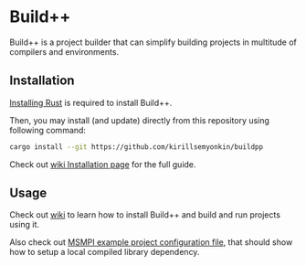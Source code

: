 # Build++

Build++ is a project builder that can simplify building projects in multitude of compilers and environments.

## Installation

[Installing Rust](https://www.rust-lang.org/tools/install) is required to install Build++.

Then, you may install (and update) directly from this repository using following command:

```sh
cargo install --git https://github.com/kirillsemyonkin/buildpp
```

Check out [wiki Installation page](https://github.com/kirillsemyonkin/buildpp/wiki/Installation) for the full guide.

## Usage

Check out [wiki](https://github.com/kirillsemyonkin/buildpp/wiki) to learn how to install Build++ and build and run projects using it.

Also check out [MSMPI example project configuration file](https://github.com/kirillsemyonkin/buildpp/blob/master/example.build%2B%2B.lsd), that should show how to setup a local compiled library dependency.
